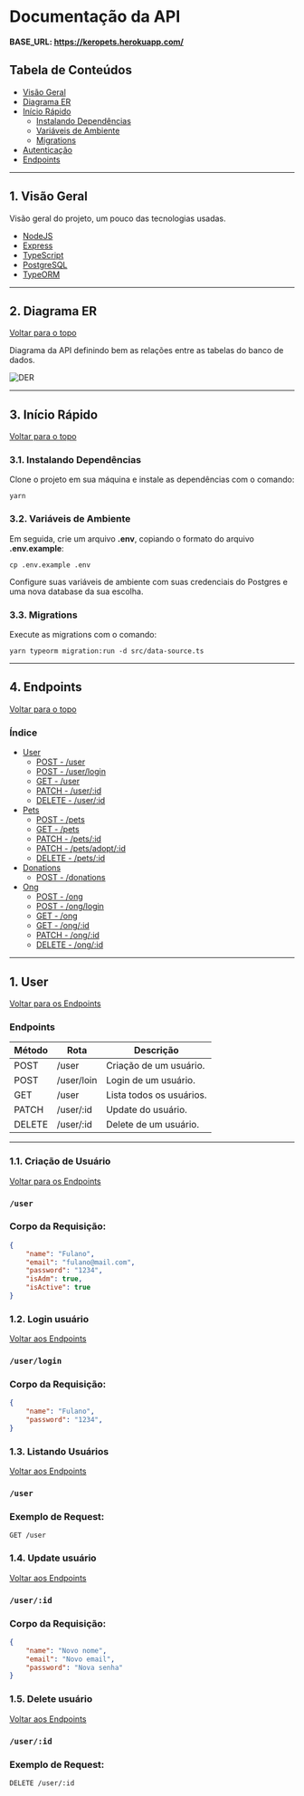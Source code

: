 # Documentação da API

**BASE_URL: https://keropets.herokuapp.com/**

## Tabela de Conteúdos

- [Visão Geral](#1-visão-geral)
- [Diagrama ER](#2-diagrama-er)
- [Início Rápido](#3-início-rápido)
    - [Instalando Dependências](#31-instalando-dependências)
    - [Variáveis de Ambiente](#32-variáveis-de-ambiente)
    - [Migrations](#33-migrations)
- [Autenticação](#4-autenticação)
- [Endpoints](#5-endpoints)

---

## 1. Visão Geral

Visão geral do projeto, um pouco das tecnologias usadas.

- [NodeJS](https://nodejs.org/en/)
- [Express](https://expressjs.com/pt-br/)
- [TypeScript](https://www.typescriptlang.org/)
- [PostgreSQL](https://www.postgresql.org/)
- [TypeORM](https://typeorm.io/)

---

## 2. Diagrama ER
[ Voltar para o topo ](#tabela-de-conteúdos)


Diagrama da API definindo bem as relações entre as tabelas do banco de dados.

![DER](diagrams.png)

---

## 3. Início Rápido
[ Voltar para o topo ](#tabela-de-conteúdos)


### 3.1. Instalando Dependências

Clone o projeto em sua máquina e instale as dependências com o comando:

```shell
yarn
```

### 3.2. Variáveis de Ambiente

Em seguida, crie um arquivo **.env**, copiando o formato do arquivo **.env.example**:
```
cp .env.example .env
```

Configure suas variáveis de ambiente com suas credenciais do Postgres e uma nova database da sua escolha.

### 3.3. Migrations

Execute as migrations com o comando:

```
yarn typeorm migration:run -d src/data-source.ts
```

---

## 4. Endpoints

[ Voltar para o topo ](#tabela-de-conteúdos)

### Índice

- [User](#1-user)
    - [POST - /user](#11-criação-de-usuário)
    - [POST - /user/login](#12-login-de-usuário)
    - [GET - /user](#13-listando-usuários)
	- [PATCH - /user/:id](#14-update-usuário)
	- [DELETE - /user/:id](#15-delete-usuário)
- [Pets](#2-pets)
	- [POST - /pets](#21-criação-de-pet)
	- [GET - /pets](#22-listando-pets)
	- [PATCH - /pets/:id](#23-update-pet)
	- [PATCH - /pets/adopt/:id](#24-adote-pet)
	- [DELETE - /pets/:id](#25-delete-pet)
- [Donations](#3-donations)
	- [POST - /donations](#1-criação-de-doação)
- [Ong](#4-ong)
	- [POST - /ong](#41-criação-de-ong)
	- [POST - /ong/login](#42-login-da-ong)
	- [GET - /ong](#43-listando-ongs)
	- [GET - /ong/:id](#44-listando-ongs-por-id)
	- [PATCH - /ong/:id](#45-update-ong)
	- [DELETE - /ong/:id](#46-delete-ong)

---

## 1. **User**
[ Voltar para os Endpoints ](#5-endpoints)

### Endpoints

| Método   | Rota       | Descrição                               |
|----------|------------|-----------------------------------------|
| POST     | /user     | Criação de um usuário.                  |
| POST     | /user/loin     | Login de um usuário.                  |
| GET      | /user     | Lista todos os usuários.                 |
| PATCH      | /user/:id     | Update do usuário. 
| DELETE      | /user/:id     | Delete de um usuário. 

---

### 1.1. **Criação de Usuário**

[ Voltar para os Endpoints ](#5-endpoints)

### `/user`

### Corpo da Requisição:
```json
{
	"name": "Fulano",
	"email": "fulano@mail.com",
	"password": "1234",
	"isAdm": true,
	"isActive": true
}
```

### 1.2. **Login usuário**

[ Voltar aos Endpoints ](#5-endpoints)

### `/user/login`

### Corpo da Requisição:
```json
{
	"name": "Fulano",
	"password": "1234",
}
```

### 1.3. **Listando Usuários**

[ Voltar aos Endpoints ](#5-endpoints)

### `/user`

### Exemplo de Request:
```
GET /user
```

### 1.4. **Update usuário**

[ Voltar aos Endpoints ](#5-endpoints)

### `/user/:id`

### Corpo da Requisição:
```json
{
	"name": "Novo nome",
	"email": "Novo email",
	"password": "Nova senha"
}
```

### 1.5. **Delete usuário**

[ Voltar aos Endpoints ](#5-endpoints)

### `/user/:id`

### Exemplo de Request:
```
DELETE /user/:id
```
